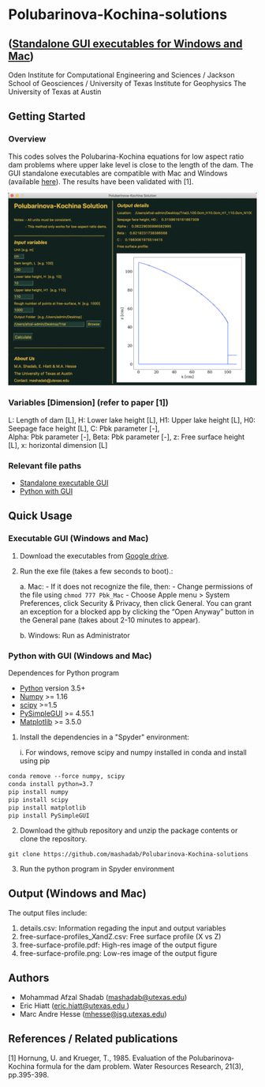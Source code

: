 # Polubarinova-Kochina-solutions
## ([Standalone GUI executables for Windows and Mac](https://drive.google.com/drive/u/0/folders/184aby8uWy1ZTMGidqhQwq9rfznjocVY1))
Oden Institute for Computational Engineering and Sciences / Jackson School of Geosciences / University of Texas Institute for Geophysics
The University of Texas at Austin


## Getting Started

### Overview

This codes solves the Polubarina-Kochina equations for low aspect ratio dam problems where upper lake level is close to the length of the dam. The GUI standalone executables are compatible with Mac and Windows (available [here](https://drive.google.com/drive/u/0/folders/184aby8uWy1ZTMGidqhQwq9rfznjocVY1)). The results have been validated with [1].

![cover](/cover/cover.png?raw=true)

### Variables [Dimension] (refer to paper [1])

L: Length of dam [L],   H: Lower lake height [L],   H1: Upper lake height [L],   H0: Seepage face height [L],   C: Pbk parameter [-], \
Alpha: Pbk parameter [-],   Beta:  Pbk parameter [-],   z: Free surface height [L],   x: horizontal dimension [L]

### Relevant file paths
- [Standalone executable GUI](https://drive.google.com/drive/u/0/folders/184aby8uWy1ZTMGidqhQwq9rfznjocVY1)
- [Python with GUI](https://github.com/mashadab/Polubarinova-Kochina-solutions/blob/main/Pbk_GUI.py)

## Quick Usage
### Executable GUI (Windows and Mac)

1. Download the executables from [Google drive](https://drive.google.com/drive/u/0/folders/184aby8uWy1ZTMGidqhQwq9rfznjocVY1).

2. Run the exe file (takes a few seconds to boot).:

    a. Mac: - If it does not recognize the file, then:
            - Change permissions of the file using ```chmod 777 Pbk_Mac```
            - Choose Apple menu > System Preferences, click Security & Privacy, then click General. You can grant an exception for a blocked app by clicking the “Open Anyway” button in the General pane (takes about 2-10 minutes to appear).
            
    b. Windows: Run as Administrator

### Python with GUI (Windows and Mac)
Dependences for Python program
- [Python](https://www.python.org/) version 3.5+
- [Numpy](http://www.numpy.org/) >= 1.16
- [scipy](https://www.scipy.org/) >=1.5
- [PySimpleGUI](https://pypi.org/project/PySimpleGUI/) >= 4.55.1
- [Matplotlib](https://matplotlib.org/) >= 3.5.0


1. Install the dependencies in a "Spyder" environment:

    i. For windows, remove scipy and numpy installed in conda and install using pip 
```
conda remove --force numpy, scipy
conda install python=3.7
pip install numpy
pip install scipy
pip install matplotlib
pip install PySimpleGUI
```

2. Download the github repository and unzip the package contents or clone the repository.
```
git clone https://github.com/mashadab/Polubarinova-Kochina-solutions
```

3. Run the python program in Spyder environment


## Output (Windows and Mac)
The output files include:

1. details.csv: Information regading the input and output variables
2. free-surface-profiles_XandZ.csv: Free surface profile (X vs Z)
3. free-surface-profile.pdf: High-res image of the output figure
4. free-surface-profile.png: Low-res image of the output figure

## Authors
- Mohammad Afzal Shadab ([mashadab@utexas.edu](mailto:mashadab@utexas.edu))
- Eric Hiatt ([eric.hiatt@utexas.edu ](mailto:eric.hiatt@utexas.edu))
- Marc Andre Hesse ([mhesse@jsg.utexas.edu](mailto:mhesse@jsg.utexas.edu))

<!--- Cite the code: [![DOI](https://zenodo.org/badge/373661080.svg)](https://zenodo.org/badge/latestdoi/373661080) -->


## References / Related publications
[1] Hornung, U. and Krueger, T., 1985. Evaluation of the Polubarinova‐Kochina formula for the dam problem. Water Resources Research, 21(3), pp.395-398.
